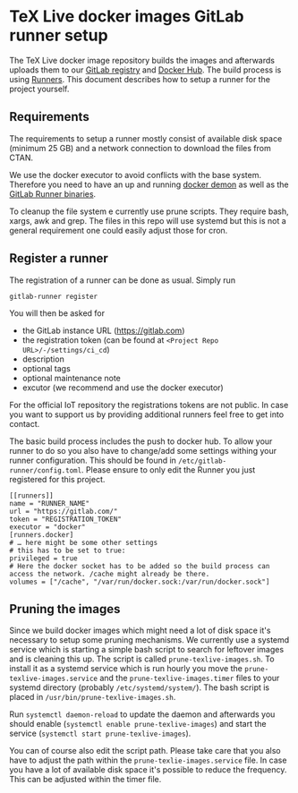 # TeX Live docker images GitLab runner setup

The TeX Live docker image repository builds the images and afterwards uploads them to our [GitLab registry](https://gitlab.com/islandoftex/images/texlive/container_registry) and [Docker Hub](https://hub.docker.com/r/texlive/texlive).
The build process is using [Runners](https://docs.gitlab.com/runner/).
This document describes how to setup a runner for the project yourself.

## Requirements

The requirements to setup a runner mostly consist of available disk space (minimum 25 GB) and a network connection to download the files from CTAN.

We use the docker executor to avoid conflicts with the base system. Therefore you need to have an up and running [docker demon](https://docs.docker.com/config/daemon/) as well as the [GitLab Runner binaries](https://docs.gitlab.com/runner/install/).

To cleanup the file system e currently use prune scripts. They require bash, xargs, awk and grep. The files in this repo will use systemd but this is not a general requirement one could easily adjust those for cron.

## Register a runner

The registration of a runner can be done as usual. Simply run

```
gitlab-runner register
```

You will then be asked for

- the GitLab instance URL (https://gitlab.com)
- the registration token (can be found at `<Project Repo URL>/-/settings/ci_cd`)
- description
- optional tags
- optional maintenance note
- excutor (we recommend and use the docker executor)

For the official IoT repository the registrations tokens are not public. In case you want to support us by providing additional runners feel free to get into contact.

The basic build process includes the push to docker hub. To allow your runner to do so you also have to change/add some settings withing your runner configuration.
This should be found in `/etc/gitlab-runner/config.toml`. Please ensure to only edit the Runner you just registered for this project.

```
[[runners]]
name = "RUNNER_NAME"
url = "https://gitlab.com/"
token = "REGISTRATION_TOKEN"
executor = "docker"
[runners.docker]
# … here might be some other settings
# this has to be set to true:
privileged = true
# Here the docker socket has to be added so the build process can access the network. /cache might already be there.
volumes = ["/cache", "/var/run/docker.sock:/var/run/docker.sock"]
```


## Pruning the images
Since we build docker images which might need a lot of disk space it's necessary to setup some pruning mechanisms.
We currently use a systemd service which is starting a simple bash script to search for leftover images and is cleaning this up.
The script  is called `prune-texlive-images.sh`.
To install it as a systemd service which is run hourly you move the `prune-texlive-images.service` and the `prune-texlive-images.timer` files to your systemd directory (probably `/etc/systemd/system/`).
The bash script is placed in `/usr/bin/prune-texlive-images.sh`.

Run `systemctl daemon-reload` to update the daemon and afterwards you should enable (`systemctl enable prune-texlive-images`) and start the service (`systemctl start prune-texlive-images`).

You can of course also edit the script path. Please take care that you also have to adjust the path within the `prune-texlie-images.service` file.
In case you have a lot of available disk space it's possible to reduce the frequency. This can be adjusted within the timer file.

